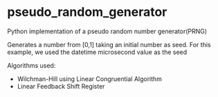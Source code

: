 # pseudo_random_generator
Python implementation of a pseudo random number generator(PRNG)

Generates a number from [0,1] taking an initial number as seed.
For this example, we used the datetime microsecond value as the seed

Algorithms used: 
- Wilchman-Hill using Linear Congruential Algorithm
- Linear Feedback Shift Register